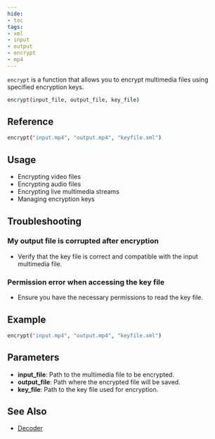 ```yaml
---
hide:
- toc
tags:
- xml
- input
- output
- encrypt
- mp4
---
```




`encrypt` is a function that allows you to encrypt multimedia files using specified encryption keys.

```bash
encrypt(input_file, output_file, key_file)
```

## Reference
```bash
encrypt("input.mp4", "output.mp4", "keyfile.xml")
```

## Usage

- Encrypting video files
- Encrypting audio files
- Encrypting live multimedia streams
- Managing encryption keys

## Troubleshooting

### My output file is corrupted after encryption
- Verify that the key file is correct and compatible with the input multimedia file.

### Permission error when accessing the key file
- Ensure you have the necessary permissions to read the key file.
## Example

```bash
encrypt("input.mp4", "output.mp4", "keyfile.xml")
```

## Parameters

- **input_file**: Path to the multimedia file to be encrypted.
- **output_file**: Path where the encrypted file will be saved.
- **key_file**: Path to the key file used for encryption.

## See Also
- [Decoder](decoder)

